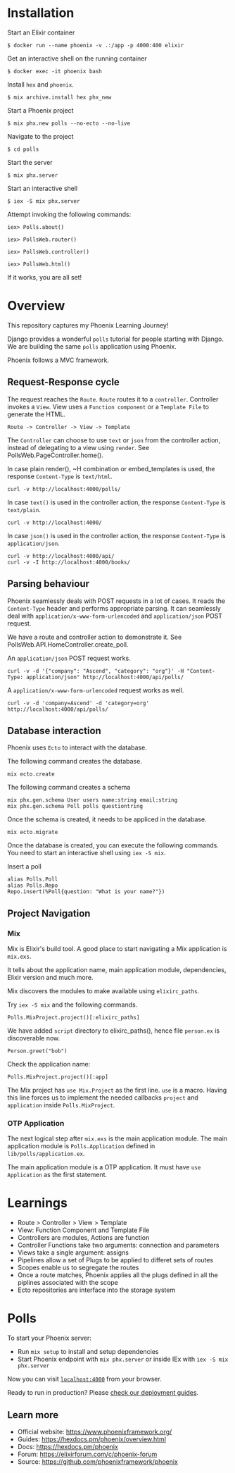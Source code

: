 # Installation

Start an Elixir container

    $ docker run --name phoenix -v .:/app -p 4000:400 elixir

Get an interactive shell on the running container

    $ docker exec -it phoenix bash

Install `hex` and `phoenix`.

    $ mix archive.install hex phx_new

Start a Phoenix project

    $ mix phx.new polls --no-ecto --no-live

Navigate to the project

    $ cd polls

Start the server

    $ mix phx.server

Start an interactive shell

    $ iex -S mix phx.server

Attempt invoking the following commands:

    iex> Polls.about()

    iex> PollsWeb.router()

    iex> PollsWeb.controller()

    iex> PollsWeb.html()

If it works, you are all set!

# Overview

This repository captures my Phoenix Learning Journey!

Django provides a wonderful `polls` tutorial for people starting with Django. We are building the same `polls` application using Phoenix.

Phoenix follows a MVC framework.

## Request-Response cycle

The request reaches the `Route`. `Route` routes it to a `controller`. Controller invokes a `View`. View uses a `Function component` or a `Template File` to generate the HTML.

    Route -> Controller -> View -> Template

The `Controller` can choose to use `text` or `json` from the controller action, instead of delegating to a view using `render`. See PollsWeb.PageController.home().

In case plain render(), ~H combination or embed_templates is used, the response `Content-Type` is `text/html`.

    curl -v http://localhost:4000/polls/

In case `text()` is used in the controller action, the response `Content-Type` is `text/plain`.

    curl -v http://localhost:4000/

In case `json()` is used in the controller action, the response `Content-Type` is `application/json`.

    curl -v http://localhost:4000/api/
    curl -v -I http://localhost:4000/books/

## Parsing behaviour

Phoenix seamlessly deals with POST requests in a lot of cases. It reads the `Content-Type` header and performs appropriate parsing.
It can seamlessly deal with `application/x-www-form-urlencoded` and `application/json` POST request.

We have a route and controller action to demonstrate it. See PollsWeb.API.HomeController.create_poll.

An `application/json` POST request works.

    curl -v -d '{"company": "Ascend", "category": "org"}' -H "Content-Type: application/json" http://localhost:4000/api/polls/

A `application/x-www-form-urlencoded` request works as well.

    curl -v -d 'company=Ascend' -d 'category=org' http://localhost:4000/api/polls/

## Database interaction

Phoenix uses `Ecto` to interact with the database.

The following command creates the database.

    mix ecto.create

The following command creates a schema

    mix phx.gen.schema User users name:string email:string
    mix phx.gen.schema Poll polls questiontring

Once the schema is created, it needs to be appliced in the database.

    mix ecto.migrate

Once the database is created, you can execute the following commands. You need to start an interactive shell using `iex -S mix`.

Insert a poll

    alias Polls.Poll
    alias Polls.Repo
    Repo.insert(%Poll{question: "What is your name?"})

## Project Navigation

### Mix

Mix is Elixir's build tool. A good place to start navigating a Mix application is `mix.exs`.

It tells about the application name, main application module, dependencies, Elixir version and much more.

Mix discovers the modules to make available using `elixirc_paths`.

Try `iex -S mix` and the following commands.

    Polls.MixProject.project()[:elixirc_paths]

We have added `script` directory to elixirc_paths(), hence file `person.ex` is discoverable now.

    Person.greet("bob")

Check the application name:

    Polls.MixProject.project()[:app]

The Mix project has `use Mix.Project` as the first line. `use` is a macro. Having this line forces us to implement the needed callbacks `project` and `application` inside `Polls.MixProject`.

### OTP Application

The next logical step after `mix.exs` is the main application module. The main application module is `Polls.Application` defined in `lib/polls/application.ex`.

The main application module is a OTP application. It must have `use Application` as the first statement.

# Learnings

- Route > Controller > View > Template
- View: Function Component and Template File
- Controllers are modules, Actions are function
- Controller Functions take two arguments: connection and parameters
- Views take a single argument: assigns
- Pipelines allow a set of Plugs to be applied to differet sets of routes
- Scopes enable us to segregate the routes
- Once a route matches, Phoenix applies all the plugs defined in all the piplines associated with the scope
- Ecto repositories are interface into the storage system

# Polls

To start your Phoenix server:

  * Run `mix setup` to install and setup dependencies
  * Start Phoenix endpoint with `mix phx.server` or inside IEx with `iex -S mix phx.server`

Now you can visit [`localhost:4000`](http://localhost:4000) from your browser.

Ready to run in production? Please [check our deployment guides](https://hexdocs.pm/phoenix/deployment.html).

## Learn more

  * Official website: https://www.phoenixframework.org/
  * Guides: https://hexdocs.pm/phoenix/overview.html
  * Docs: https://hexdocs.pm/phoenix
  * Forum: https://elixirforum.com/c/phoenix-forum
  * Source: https://github.com/phoenixframework/phoenix
